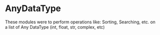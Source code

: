 # AnyDataType
These modules were to perform operations like: Sorting, Searching, etc. on a list of Any DataType (int, float, str, complex, etc)

